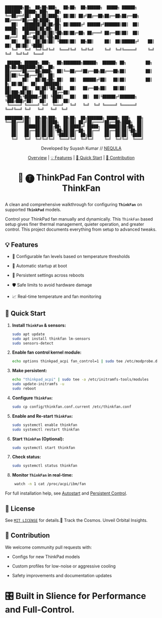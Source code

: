 ```
████████╗██╗  ██╗██╗███╗   ██╗██╗  ██╗██████╗  █████╗ ██████╗     ███████╗ █████╗ ███╗   ██╗
╚══██╔══╝██║  ██║██║████╗  ██║██║ ██╔╝██╔══██╗██╔══██╗██╔══██╗    ██╔════╝██╔══██╗████╗  ██║
   ██║   ███████║██║██╔██╗ ██║█████╔╝ ██████╔╝███████║██║  ██║    █████╗  ███████║██╔██╗ ██║
   ██║   ██╔══██║██║██║╚██╗██║██╔═██╗ ██╔═══╝ ██╔══██║██║  ██║    ██╔══╝  ██╔══██║██║╚██╗██║
   ██║   ██║  ██║██║██║ ╚████║██║  ██╗██║     ██║  ██║██████╔╝    ██║     ██║  ██║██║ ╚████║
   ╚═╝   ╚═╝  ╚═╝╚═╝╚═╝  ╚═══╝╚═╝  ╚═╝╚═╝     ╚═╝  ╚═╝╚═════╝     ╚═╝     ╚═╝  ╚═╝╚═╝  ╚═══╝
                                                                                            
 ██████╗ ██████╗ ███╗   ██╗████████╗██████╗  ██████╗ ██╗         ██╗    ██╗██╗████████╗██╗  ██╗
██╔════╝██╔═══██╗████╗  ██║╚══██╔══╝██╔══██╗██╔═══██╗██║         ██║    ██║██║╚══██╔══╝██║  ██║
██║     ██║   ██║██╔██╗ ██║   ██║   ██████╔╝██║   ██║██║         ██║ █╗ ██║██║   ██║   ███████║
██║     ██║   ██║██║╚██╗██║   ██║   ██╔══██╗██║   ██║██║         ██║███╗██║██║   ██║   ██╔══██║
╚██████╗╚██████╔╝██║ ╚████║   ██║   ██║  ██║╚██████╔╝███████╗    ╚███╔███╔╝██║   ██║   ██║  ██║
 ╚═════╝ ╚═════╝ ╚═╝  ╚═══╝   ╚═╝   ╚═╝  ╚═╝ ╚═════╝ ╚══════╝     ╚══╝╚══╝ ╚═╝   ╚═╝   ╚═╝  ╚═╝
                                                                                               
████████╗██╗  ██╗██╗███╗   ██╗██╗  ██╗███████╗ █████╗ ███╗   ██╗
╚══██╔══╝██║  ██║██║████╗  ██║██║ ██╔╝██╔════╝██╔══██╗████╗  ██║
   ██║   ███████║██║██╔██╗ ██║█████╔╝ █████╗  ███████║██╔██╗ ██║
   ██║   ██╔══██║██║██║╚██╗██║██╔═██╗ ██╔══╝  ██╔══██║██║╚██╗██║
   ██║   ██║  ██║██║██║ ╚████║██║  ██╗██║     ██║  ██║██║ ╚████║
   ╚═╝   ╚═╝  ╚═╝╚═╝╚═╝  ╚═══╝╚═╝  ╚═╝╚═╝     ╚═╝  ╚═╝╚═╝  ╚═══╝
```

<p align="center">Developed by Suyash Kumar // <a href="https://github.com/NEQULA-io">NEQULA</a></p>

<p align="center">
  <a href="#-🅣-thinkpad-fan-control-with-thinkfan">Overview</a> |
  <a href="#-features">💡 Features</a> |
  <a href="#-quick-start">🚀 Quick Start</a> |
  <a href="#-contribution">🤝 Contribution</a>
</p>

# <p align="center">🔴 🅣 ThinkPad Fan Control with ThinkFan</p>

A clean and comprehensive walkthrough for configuring **```ThinkFan```** on supported **```ThinkPad```** models.

Control your ThinkPad fan manually and dynamically. This `ThinkFan` based setup gives finer thermal management, quieter operation, and greater control. This project documents everything from setup to advanced tweaks.


## 💡 Features

- 🧊 Configurable fan levels based on temperature thresholds

- 🔁 Automatic startup at boot

- 💾 Persistent settings across reboots

- 🛡️ Safe limits to avoid hardware damage

- 📈 Real-time temperature and fan monitoring


## 🚀 Quick Start

1. **Install `ThinkFan` & sensors:**

    ```bash
    sudo apt update
    sudo apt install thinkfan lm-sensors
    sudo sensors-detect
    ```

2. **Enable fan control kernel module:**

    ```bash
    echo options thinkpad_acpi fan_control=1 | sudo tee /etc/modprobe.d/thinkfan.conf
    ```

3. **Make persistent:**

    ```bash
    echo "thinkpad_acpi" | sudo tee -a /etc/initramfs-tools/modules
    sudo update-initramfs -u
    sudo reboot
    ```

4. **Configure `ThinkFan`:**

    ```bash
    sudo cp config/thinkfan.conf.current /etc/thinkfan.conf
    ```

5. **Enable and Re-start `ThinkFan`:**

    ```bash
    sudo systemctl enable thinkfan
    sudo systemctl restart thinkfan
    ```

6. **Start `ThinkFan` (Optional):**

    ```bash
    sudo systemctl start thinkfan
    ```

8. **Check status:**

    ```bash
    sudo systemctl status thinkfan
    ```
9. **Monitor `ThinkFan` in real-time:**

   ```bash
    watch -n 1 cat /proc/acpi/ibm/fan
    ```


For full installation help, see [Autostart](docs/autostart.md) and [Persistent Control](docs/persistent-control.md).


## 📜 License

See [```MIT LICENSE```](LICENSE) for details.🔭 Track the Cosmos. Unveil Orbital Insights.


## 🤝 Contribution

We welcome community pull requests with:

- Configs for new ThinkPad models

- Custom profiles for low-noise or aggressive cooling

- Safety improvements and documentation updates

# 🎛 **Built in Slience for Performance and Full-Control.**
